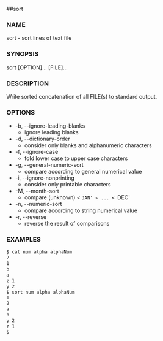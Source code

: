 ##sort

### NAME

sort - sort lines of text file

### SYNOPSIS

sort [OPTION]... [FILE]...

### DESCRIPTION

Write sorted concatenation of all FILE(s) to standard output.

### OPTIONS

* -b, --ignore-leading-blanks
  * ignore leading blanks
* -d, --dictionary-order
  * consider only blanks and alphanumeric characters
* -f, --ignore-case
  * fold lower case to upper case characters
* -g, --general-numeric-sort
  * compare according to general numerical value
* -i, --ignore-nonprinting
  * consider only printable characters
* -M, --month-sort
  * compare (unknown) < `JAN' < ... < `DEC'
* -n, --numeric-sort
  * compare according to string numerical value
* -r, --reverse
  * reverse the result of comparisons
  
### EXAMPLES

```bash
$ cat num alpha alphaNum
2
1
b
a
z 1
y 2
$ sort num alpha alphaNum
1
2
a
b
y 2 
z 1
$
```